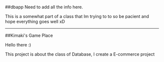 ##dbapp
Need to add all the info here. 

This is a somewhat part of a class that Im trying to to so be pacient and hope everything goes well xD

**********************************************************************

##Kimaki's Game Place

Hello there :)

This project is about the class of Database, I create a E-commerce project
